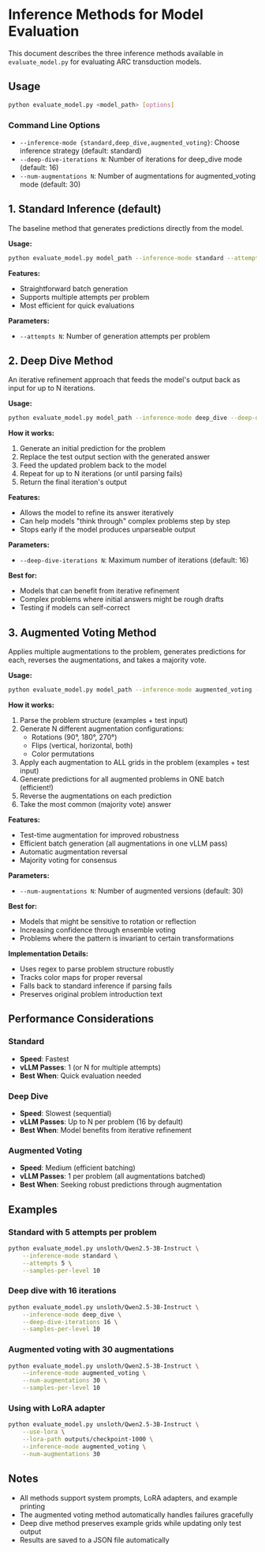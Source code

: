 # Inference Methods for Model Evaluation

This document describes the three inference methods available in `evaluate_model.py` for evaluating ARC transduction models.

## Usage

```bash
python evaluate_model.py <model_path> [options]
```

### Command Line Options

- `--inference-mode {standard,deep_dive,augmented_voting}`: Choose inference strategy (default: standard)
- `--deep-dive-iterations N`: Number of iterations for deep_dive mode (default: 16)
- `--num-augmentations N`: Number of augmentations for augmented_voting mode (default: 30)

## 1. Standard Inference (default)

The baseline method that generates predictions directly from the model.

**Usage:**
```bash
python evaluate_model.py model_path --inference-mode standard --attempts 3
```

**Features:**
- Straightforward batch generation
- Supports multiple attempts per problem
- Most efficient for quick evaluations

**Parameters:**
- `--attempts N`: Number of generation attempts per problem

## 2. Deep Dive Method

An iterative refinement approach that feeds the model's output back as input for up to N iterations.

**Usage:**
```bash
python evaluate_model.py model_path --inference-mode deep_dive --deep-dive-iterations 16
```

**How it works:**
1. Generate an initial prediction for the problem
2. Replace the test output section with the generated answer
3. Feed the updated problem back to the model
4. Repeat for up to N iterations (or until parsing fails)
5. Return the final iteration's output

**Features:**
- Allows the model to refine its answer iteratively
- Can help models "think through" complex problems step by step
- Stops early if the model produces unparseable output

**Parameters:**
- `--deep-dive-iterations N`: Maximum number of iterations (default: 16)

**Best for:**
- Models that can benefit from iterative refinement
- Complex problems where initial answers might be rough drafts
- Testing if models can self-correct

## 3. Augmented Voting Method

Applies multiple augmentations to the problem, generates predictions for each, reverses the augmentations, and takes a majority vote.

**Usage:**
```bash
python evaluate_model.py model_path --inference-mode augmented_voting --num-augmentations 30
```

**How it works:**
1. Parse the problem structure (examples + test input)
2. Generate N different augmentation configurations:
   - Rotations (90°, 180°, 270°)
   - Flips (vertical, horizontal, both)
   - Color permutations
3. Apply each augmentation to ALL grids in the problem (examples + test input)
4. Generate predictions for all augmented problems in ONE batch (efficient!)
5. Reverse the augmentations on each prediction
6. Take the most common (majority vote) answer

**Features:**
- Test-time augmentation for improved robustness
- Efficient batch generation (all augmentations in one vLLM pass)
- Automatic augmentation reversal
- Majority voting for consensus

**Parameters:**
- `--num-augmentations N`: Number of augmented versions (default: 30)

**Best for:**
- Models that might be sensitive to rotation or reflection
- Increasing confidence through ensemble voting
- Problems where the pattern is invariant to certain transformations

**Implementation Details:**
- Uses regex to parse problem structure robustly
- Tracks color maps for proper reversal
- Falls back to standard inference if parsing fails
- Preserves original problem introduction text

## Performance Considerations

### Standard
- **Speed**: Fastest
- **vLLM Passes**: 1 (or N for multiple attempts)
- **Best When**: Quick evaluation needed

### Deep Dive
- **Speed**: Slowest (sequential)
- **vLLM Passes**: Up to N per problem (16 by default)
- **Best When**: Model benefits from iterative refinement

### Augmented Voting
- **Speed**: Medium (efficient batching)
- **vLLM Passes**: 1 per problem (all augmentations batched)
- **Best When**: Seeking robust predictions through augmentation

## Examples

### Standard with 5 attempts per problem
```bash
python evaluate_model.py unsloth/Qwen2.5-3B-Instruct \
    --inference-mode standard \
    --attempts 5 \
    --samples-per-level 10
```

### Deep dive with 16 iterations
```bash
python evaluate_model.py unsloth/Qwen2.5-3B-Instruct \
    --inference-mode deep_dive \
    --deep-dive-iterations 16 \
    --samples-per-level 10
```

### Augmented voting with 30 augmentations
```bash
python evaluate_model.py unsloth/Qwen2.5-3B-Instruct \
    --inference-mode augmented_voting \
    --num-augmentations 30 \
    --samples-per-level 10
```

### Using with LoRA adapter
```bash
python evaluate_model.py unsloth/Qwen2.5-3B-Instruct \
    --use-lora \
    --lora-path outputs/checkpoint-1000 \
    --inference-mode augmented_voting \
    --num-augmentations 30
```

## Notes

- All methods support system prompts, LoRA adapters, and example printing
- The augmented voting method automatically handles failures gracefully
- Deep dive method preserves example grids while updating only test output
- Results are saved to a JSON file automatically

